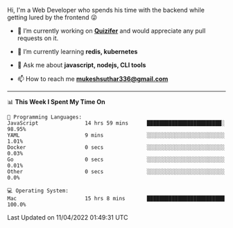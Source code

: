 Hi, I'm a Web Developer who spends his time with the backend while getting lured by the frontend 😜

- 🔭 I’m currently working on **[Quizifer](https://github.com/SutharMukesh/Quizifer/)** and would appreciate any pull requests on it.

- 🌱 I’m currently learning **redis, kubernetes**

- 💬 Ask me about **javascript, nodejs, CLI tools**

- 📫 How to reach me **mukeshsuthar336@gmail.com**

---
<!--START_SECTION:waka-->
📊 **This Week I Spent My Time On** 

```text
💬 Programming Languages: 
JavaScript               14 hrs 59 mins      ████████████████████████░   98.95% 
YAML                     9 mins              ░░░░░░░░░░░░░░░░░░░░░░░░░   1.01% 
Docker                   0 secs              ░░░░░░░░░░░░░░░░░░░░░░░░░   0.03% 
Go                       0 secs              ░░░░░░░░░░░░░░░░░░░░░░░░░   0.01% 
Other                    0 secs              ░░░░░░░░░░░░░░░░░░░░░░░░░   0.0%

💻 Operating System: 
Mac                      15 hrs 8 mins       █████████████████████████   100.0%

```


 Last Updated on 11/04/2022 01:49:31 UTC
<!--END_SECTION:waka-->
